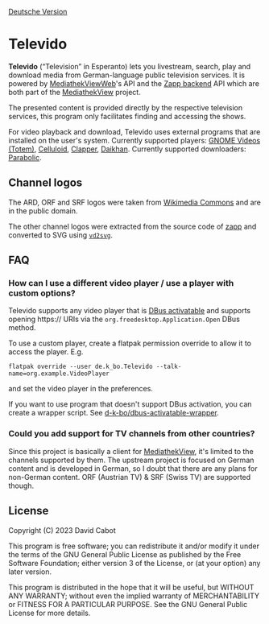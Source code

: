 <!-- SPDX-FileCopyrightText: David Cabot <d-k-bo@mailbox.org> -->
<!-- SPDX-License-Identifier: GPL-3.0-or-later -->

[Deutsche Version](README.de.md)

# Televido

**Televido** (“Television” in Esperanto) lets you livestream, search, play and download media from German-language public television services. It is powered by [MediathekViewWeb](https://mediathekviewweb.de/)'s API and the [Zapp backend](https://github.com/mediathekview/zapp-backend) API which are both part of the [MediathekView](https://mediathekview.de/) project.

The presented content is provided directly by the respective television services, this program only facilitates finding and accessing the shows.

For video playback and download, Televido uses external programs that are installed on the user's system. Currently supported players: [GNOME Videos (Totem)](https://flathub.org/apps/org.gnome.Totem), [Celluloid](https://flathub.org/apps/io.github.celluloid_player.Celluloid), [Clapper](https://flathub.org/apps/com.github.rafostar.Clapper), [Daikhan](https://flathub.org/apps/io.gitlab.daikhan.stable). Currently supported downloaders: [Parabolic](https://flathub.org/apps/org.nickvision.tubeconverter).

## Channel logos

The ARD, ORF and SRF logos were taken from [Wikimedia Commons](https://commons.wikimedia.org) and are in the public domain.

The other channel logos were extracted from the source code of [zapp](https://github.com/mediathekview/zapp) and converted to SVG using [`vd2svg`](https://github.com/seanghay/vector-drawable-svg).

## FAQ

### How can I use a different video player / use a player with custom options?

Televido supports any video player that is [DBus activatable](https://specifications.freedesktop.org/desktop-entry-spec/latest/ar01s08.html) and supports opening https:// URIs via the `org.freedesktop.Application.Open` DBus method.

To use a custom player, create a flatpak permission override to allow it to access the player. E.g.

```
flatpak override --user de.k_bo.Televido --talk-name=org.example.VideoPlayer
```

and set the video player in the preferences.

If you want to use program that doesn't support DBus activation, you can create a wrapper script. See [d-k-bo/dbus-activatable-wrapper](https://github.com/d-k-bo/dbus-activatable-wrapper).

### Could you add support for TV channels from other countries?

Since this project is basically a client for [MediathekView](https://mediathekviewweb.de/), it's limited to the channels supported by them. The upstream project is focused on German content and is developed in German, so I doubt that there are any plans for non-German content.
ORF (Austrian TV) & SRF (Swiss TV) are supported though.

## License

Copyright (C) 2023 David Cabot

This program is free software; you can redistribute it and/or modify it under the terms of the GNU General Public License as published by the Free Software Foundation; either version 3 of the License, or (at your option) any later version.

This program is distributed in the hope that it will be useful, but WITHOUT ANY WARRANTY; without even the implied warranty of MERCHANTABILITY or FITNESS FOR A PARTICULAR PURPOSE. See the GNU General Public License for more details.

